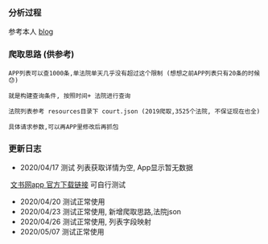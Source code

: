 ### 分析过程

参考本人  [blog](https://blog.csdn.net/weixin_38737912/article/details/105253563)

### 爬取思路 (供参考)

    APP列表可以查1000条,单法院单天几乎没有超过这个限制 (想想之前APP列表只有20条的时候😓)
    
    就是构建查询条件, 按照时间+ 法院进行查询
    
    法院列表参考 resources目录下 court.json (2019爬取,3525个法院, 不保证现在也全)
    
    具体请求参数,可以再APP里修改后再抓包


### 更新日志

- 2020/04/17 测试 列表获取详情为空, App显示暂无数据

​                [文书网app 官方下载链接]( http://wenshu.court.gov.cn/MobilePage/mobile.html)    可自行测试

- 2020/04/20 测试正常使用
- 2020/04/23 测试正常使用, 新增爬取思路,法院json
- 2020/04/26 测试正常使用, 列表字段映射
- 2020/05/07 测试正常使用
